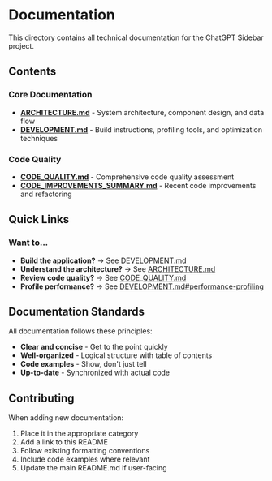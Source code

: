 # Documentation

This directory contains all technical documentation for the ChatGPT Sidebar project.

## Contents

### Core Documentation
- **[ARCHITECTURE.md](ARCHITECTURE.md)** - System architecture, component design, and data flow
- **[DEVELOPMENT.md](DEVELOPMENT.md)** - Build instructions, profiling tools, and optimization techniques

### Code Quality
- **[CODE_QUALITY.md](CODE_QUALITY.md)** - Comprehensive code quality assessment
- **[CODE_IMPROVEMENTS_SUMMARY.md](CODE_IMPROVEMENTS_SUMMARY.md)** - Recent code improvements and refactoring

## Quick Links

### Want to...
- **Build the application?** → See [DEVELOPMENT.md](DEVELOPMENT.md)
- **Understand the architecture?** → See [ARCHITECTURE.md](ARCHITECTURE.md)
- **Review code quality?** → See [CODE_QUALITY.md](CODE_QUALITY.md)
- **Profile performance?** → See [DEVELOPMENT.md#performance-profiling](DEVELOPMENT.md#performance-profiling)

## Documentation Standards

All documentation follows these principles:
- **Clear and concise** - Get to the point quickly
- **Well-organized** - Logical structure with table of contents
- **Code examples** - Show, don't just tell
- **Up-to-date** - Synchronized with actual code

## Contributing

When adding new documentation:
1. Place it in the appropriate category
2. Add a link to this README
3. Follow existing formatting conventions
4. Include code examples where relevant
5. Update the main README.md if user-facing

